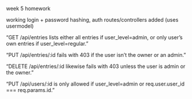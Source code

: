 week 5 homework 

working login + password hashing, auth routes/controllers added (uses usermodel)

“GET /api/entries lists either all entries if user_level=admin, or only user’s own entries if user_level=regular.”

“PUT /api/entries/:id fails with 403 if the user isn’t the owner or an admin.”

“DELETE /api/entries/:id likewise fails with 403 unless the user is admin or the owner.”

“PUT /api/users/:id is only allowed if user_level=admin or req.user.user_id === req.params.id.” 
